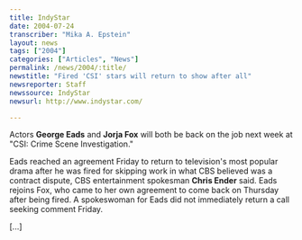 ```yaml
---
title: IndyStar
date: 2004-07-24
transcriber: "Mika A. Epstein"
layout: news
tags: ["2004"]
categories: ["Articles", "News"]
permalink: /news/2004/:title/
newstitle: "Fired 'CSI' stars will return to show after all"
newsreporter: Staff
newssource: IndyStar
newsurl: http://www.indystar.com/

---
```


Actors **George Eads** and **Jorja Fox** will both be back on the job next week at "CSI: Crime Scene Investigation."

Eads reached an agreement Friday to return to television's most popular drama after he was fired for skipping work in what CBS believed was a contract dispute, CBS entertainment spokesman **Chris Ender** said. Eads rejoins Fox, who came to her own agreement to come back on Thursday after being fired. A spokeswoman for Eads did not immediately return a call seeking comment Friday.

[...]
